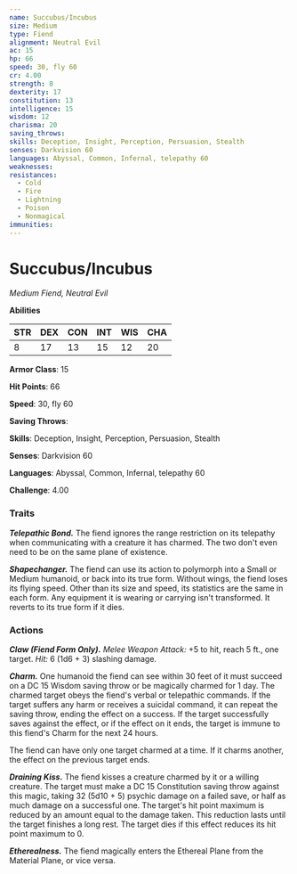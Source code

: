 ```yaml
---
name: Succubus/Incubus
size: Medium
type: Fiend
alignment: Neutral Evil
ac: 15
hp: 66
speed: 30, fly 60
cr: 4.00
strength: 8
dexterity: 17
constitution: 13
intelligence: 15
wisdom: 12
charisma: 20
saving_throws: 
skills: Deception, Insight, Perception, Persuasion, Stealth
senses: Darkvision 60
languages: Abyssal, Common, Infernal, telepathy 60
weaknesses:
resistances:
  - Cold
  - Fire
  - Lightning
  - Poison
  - Nonmagical
immunities:
---
```


# Succubus/Incubus

*Medium Fiend, Neutral Evil*

**Abilities**

| STR | DEX | CON | INT | WIS | CHA |
| --- | --- | --- | --- | --- | --- |
| 8 | 17 | 13 | 15 | 12 | 20 |

**Armor Class**: 15

**Hit Points**: 66

**Speed**: 30, fly 60

**Saving Throws**: 

**Skills**: Deception, Insight, Perception, Persuasion, Stealth

**Senses**: Darkvision 60

**Languages**: Abyssal, Common, Infernal, telepathy 60

**Challenge**: 4.00


### Traits
***Telepathic Bond.*** The fiend ignores the range restriction on its telepathy when communicating with a creature it has charmed. The two don't even need to be on the same plane of existence. 

***Shapechanger.*** The fiend can use its action to polymorph into a Small or Medium humanoid, or back into its true form. Without wings, the fiend loses its flying speed. Other than its size and speed, its statistics are the same in each form. Any equipment it is wearing or carrying isn't transformed. It reverts to its true form if it dies.

### Actions
***Claw (Fiend Form Only).*** *Melee Weapon Attack:* +5 to hit, reach 5 ft., one target. *Hit:* 6 (1d6 + 3) slashing damage. 

***Charm.*** One humanoid the fiend can see within 30 feet of it must succeed on a DC 15 Wisdom saving throw or be magically charmed for 1 day. The charmed target obeys the fiend's verbal or telepathic commands. If the target suffers any harm or receives a suicidal command, it can repeat the saving throw, ending the effect on a success. If the target successfully saves against the effect, or if the effect on it ends, the target is immune to this fiend's Charm for the next 24 hours.

The fiend can have only one target charmed at a time. If it charms another, the effect on the previous target ends. 

***Draining Kiss.*** The fiend kisses a creature charmed by it or a willing creature. The target must make a DC 15 Constitution saving throw against this magic, taking 32 (5d10 + 5) psychic damage on a failed save, or half as much damage on a successful one. The target's hit point maximum is reduced by an amount equal to the damage taken. This reduction lasts until the target finishes a long rest. The target dies if this effect reduces its hit point maximum to 0. 

***Etherealness.*** The fiend magically enters the Ethereal Plane from the Material Plane, or vice versa.
